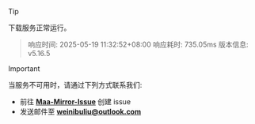 > [!TIP]
下载服务正常运行。


> 响应时间: 2025-05-19 11:32:52+08:00
> 响应耗时: 735.05ms
> 版本信息: v5.16.5

> [!IMPORTANT]
> 当服务不可用时，请通过下列方式联系我们: 
> - 前往 **[Maa-Mirror-Issue](https://github.com/MaaMirror/Maa-Mirror-Issue/issues)** 创建 issue
> - 发送邮件至 **<a href="mailto:weinibuliu@outlook.com">weinibuliu@outlook.com</a>**